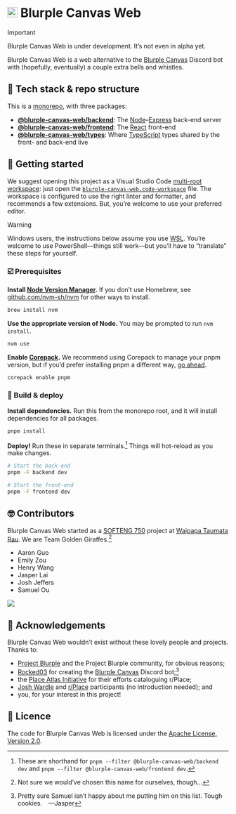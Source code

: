 # <img src="https://github.com/UOA-CS732-SE750-Students-2024/project-group-golden-giraffes/assets/33956381/02ac039f-67da-4aeb-a7be-c0363fee3917" width="23" height="23" /> Blurple Canvas Web

> [!IMPORTANT]
> Blurple Canvas Web is under development. It’s not even in alpha yet.

Blurple Canvas Web is a web alternative to the [Blurple Canvas](https://github.com/Rocked03/Blurple-Canvas) Discord bot with (hopefully, eventually) a couple extra bells and whistles.

## 🥪 Tech stack & repo structure

This is a [monorepo](https://monorepo.tools), with three packages:

- **[@blurple-canvas-web/backend](/packages/backend#readme)**: The [Node](https://nodejs.org)–[Express](https://expressjs.com) back-end server
- **[@blurple-canvas-web/frontend](/packages/frontend#readme)**: The [React](https://react.dev) front-end
- **[@blurple-canvas-web/types](/packages/types#readme)**: Where [TypeScript](https://www.typescriptlang.org) types shared by the front- and back-end live

## 🌱 Getting started

We suggest opening this project as a Visual Studio Code [multi-root workspace](https://code.visualstudio.com/docs/editor/multi-root-workspaces): just open the [`blurple-canvas-web.code-workspace`](/blurple-canvas-web.code-workspace) file. The workspace is configured to use the right linter and formatter, and recommends a few extensions. But, you’re welcome to use your preferred editor.

> [!WARNING]
> Windows users, the instructions below assume you use [WSL](https://learn.microsoft.com/en-us/windows/wsl). You’re welcome to use PowerShell—things still work—but you’ll have to “translate” these steps for yourself.

### ☑️ Prerequisites

**Install [Node Version Manager](https://github.com/nvm-sh/nvm).** If you don’t use Homebrew, see [github.com/nvm-sh/nvm](https://github.com/nvm-sh/nvm?tab=readme-ov-file#installing-and-updating) for other ways to install.

```sh
brew install nvm
```

**Use the appropriate version of Node.** You may be prompted to run `nvm install`.

```sh
nvm use
```

**Enable [Corepack](https://nodejs.org/api/corepack.html).** We recommend using Corepack to manage your pnpm version, but if you’d prefer installing pnpm a different way, [go ahead](https://pnpm.io/installation).

```sh
corepack enable pnpm
```

### 🚀 Build & deploy

**Install dependencies.** Run this from the monorepo root, and it will install dependencies for all packages.

```sh
pnpm install
```

**Deploy!** Run these in separate terminals.[^filter] Things will hot-reload as you make changes.

[^filter]: These are shorthand for `pnpm --filter @blurple-canvas-web/backend dev` and `pnpm --filter @blurple-canvas-web/frontend dev`.

```sh
# Start the back-end
pnpm -F backend dev
```

```sh
# Start the front-end
pnpm -F frontend dev
```

## 🤓 Contributors

Blurple Canvas Web started as a [SOFTENG 750](https://courseoutline.auckland.ac.nz/dco/course/SOFTENG/750) project at [Waipapa Taumata Rau](https://www.auckland.ac.nz). We are Team Golden Giraffes.[^teamname]

[^teamname]: Not sure we would’ve chosen this name for ourselves, though…

- Aaron Guo
- Emily Zou
- Henry Wang
- Jasper Lai
- Josh Jeffers
- Samuel Ou

![](./group-image/Golden%20Giraffes.webp)

## 💌 Acknowledgements

Blurple Canvas Web wouldn’t exist without these lovely people and projects. Thanks to:

- [Project Blurple](https://projectblurple.com) and the Project Blurple community, for obvious reasons;
- [Rocked03](https://github.com/Rocked03) for creating the [Blurple Canvas](https://github.com/Rocked03/Blurple-Canvas) Discord bot;[^samuel]
- the [Place Atlas Initiative](https://github.com/placeAtlas) for their efforts cataloguing r/Place;
- [Josh Wardle](https://www.powerlanguage.co.uk) and [r/Place](https://www.reddit.com/r/place) participants (no introduction needed); and
- you, for your interest in this project!

[^samuel]: Pretty sure Samuel isn’t happy about me putting him on this list. Tough cookies.&emsp;—Jasper

## 📜 Licence

The code for Blurple Canvas Web is licensed under the [Apache License, Version 2.0](https://github.com/UOA-CS732-SE750-Students-2024/project-group-golden-giraffes?tab=License-1-ov-file#readme).
